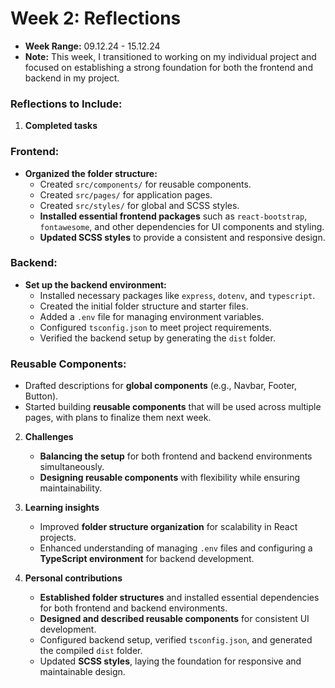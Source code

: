 # Week 2: Reflections
- **Week Range:** 09.12.24 - 15.12.24
- **Note:** This week, I transitioned to working on my individual project and focused on establishing a strong foundation for both the frontend and backend in my project.

### Reflections to Include:
1. **Completed tasks**
### Frontend:
- **Organized the folder structure:**
   - Created `src/components/` for reusable components.
   - Created `src/pages/` for application pages.
   - Created `src/styles/` for global and SCSS styles.
   - **Installed essential frontend packages** such as `react-bootstrap`, `fontawesome`, and other dependencies for UI components and styling.
   - **Updated SCSS styles** to provide a consistent and responsive design.

### Backend:
- **Set up the backend environment:**
  - Installed necessary packages like `express`, `dotenv`, and `typescript`.
  - Created the initial folder structure and starter files.
  - Added a `.env` file for managing environment variables.
  - Configured `tsconfig.json` to meet project requirements.
  - Verified the backend setup by generating the `dist` folder.

### Reusable Components:
- Drafted descriptions for **global components** (e.g., Navbar, Footer, Button).
- Started building **reusable components** that will be used across multiple pages, with plans to finalize them next week.

2. **Challenges**
   - **Balancing the setup** for both frontend and backend environments simultaneously.
   - **Designing reusable components** with flexibility while ensuring maintainability.

3. **Learning insights**
   - Improved **folder structure organization** for scalability in React projects.
   - Enhanced understanding of managing `.env` files and configuring a **TypeScript environment** for backend development.

4. **Personal contributions**
   - **Established folder structures** and installed essential dependencies for both frontend and backend environments.
   - **Designed and described reusable components** for consistent UI development.
   - Configured backend setup, verified `tsconfig.json`, and generated the compiled `dist` folder.
   - Updated **SCSS styles**, laying the foundation for responsive and maintainable design.
